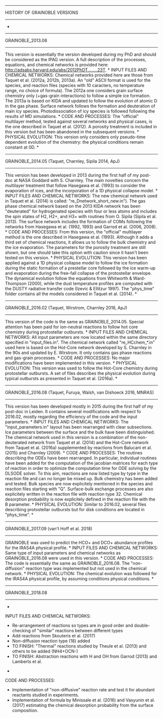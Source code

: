 *******************************************************************
HISTORY OF GRAINOBLE VERSIONS 
*******************************************************************
*
*******************************************************************
GRAINOBLE_2013.06
*******************************************************************
This version is essentially the version developed during my PhD and 
should be considered as the IPAG version. 
A full description of the processes, equations, and chemical 
networks is provided here: 
http://adsabs.harvard.edu/abs/2012PhDT........23T. 
*
INPUT FILES AND CHEMICAL NETWORKS:
Chemical networks provided here are those from Taquet et al. 
(2012a, 2012b, 2013a). An "old" ASCII format is used for the 
species, and reaction files (species with 10 caracters, no 
temperature range, no choice of formula).
The 2012a one considers grain surface chemistry only (+gas-grain 
interactions) to follow a simple ice formation. 
The 2013a is based on KIDA and updated to follow the evolution of 
atomic D in the gas phase. Surface network follows the formation 
and deuteration of main icy species.
Photodissociation of icy species is followed following the results 
of MD simulations.
*
CODE AND PROCESSES:
The "official" multilayer method, tested against several networks 
and physical cases, is the one described in Taquet et al. (2012).
A porosity treatment is included in this version but has been 
abandoned in the subsequent versions. 
*
PHYSICAL EVOLUTION:
This version only considers only pseudo-time dependent evolution of
the chemistry: the physical conditions remain constant at 0D. 
*
*******************************************************************
GRAINOBLE_2014.05 (Taquet, Charnley, Sipila 2014, ApJ)
*******************************************************************
This version has been developed in 2013 during the first half of my 
post-doc at NASA Goddard with S. Charnley. The main novelties 
concern the multilayer treatment that follow Hasegawa et al. (1993) 
to consider the evaporation of ices, and the incorporation of a 1D 
physical collapse model. 
*
INPUT FILES AND CHEMICAL NETWORKS:
The new chemical network used in Taquet et al. (2014) is called: 
"re_Dnetwork_short_new.in"). 
The gas phase chemical network based on the 2013 KIDA network has 
been "deuterated" for hydrogenated species with four or less atoms 
and includes the spin states of H2, H2+, and H3+ with routines from 
O. Sipila (Sipila et al. 2013).
The surface network includes the formation of COMs following the 
networks from Hasegawa et al. (1992, 1993) and Garrod et al. (2006, 
2008).
*
CODE AND PROCESSES:
From this version, the "official" multilayer method is the one 
described in Hasegawa et al. (1993). Although it adds a third set 
of chemical reactions, it allows us to follow the bulk chemistry 
and the ice evaporation. 
The parameters for the porosity treatment are still shown, but
one should take this option with caution since it hasn't been 
tested on this version. 
*
PHYSICAL EVOLUTION:
This version has been applied against a 1D physical collapse model 
to follow the ice formation during the static formation of a 
prestellar core followed by the ice warm-up and evaporation during 
the free-fall collapse of the protostellar envelope. The dynamical 
evolution follow the equations from Whitworth & Ward-Thompson 
(2000), while the dust temperature profiles are computed with the 
DUSTY radiative transfer code (Izevic & Ellitzur 1997).
The "phys_time" folder contains all the models considered in 
Taquet et al. (2014).
*
*******************************************************************
GRAINOBLE_2016.02 (Taquet, Wirstrom, Charnley 2016, ApJ)
*******************************************************************
This version of the code is the same as GRAINOBLE_2014.05. Special 
attention has been paid for ion-neutral reactions to follow hot core
chemistry during protostellar outbursts. 
*
INPUT FILES AND CHEMICAL NETWORKS:
All input parameters are now located within the same directory 
specified in "input_files.in". 
The chemical network called "re_HCchem_*.in" used here is based on 
the Hot-Core network developed by S. Charnley in the 90s and updated 
by E. Wirstrom. It only contains gas phase reactions and gas-grain 
processes.
* 
CODE AND PROCESSES:
No major modifications have been implemented in this version.
*
PHYSICAL EVOLUTION:
This version was used to follow the Hot-Core chemistry during 
protostellar outbursts. A set of files describes the physical 
evolution during typical outbursts as presented in Taquet et al. 
(2016a). 
*
*******************************************************************
GRAINOBLE_2016.08 (Taquet, Furuya, Walsh, van Dishoeck 2016, MNRAS)
*******************************************************************
This version has been developed mostly in 2015 during the first 
half of my post-doc in Leiden. It contains several modifications 
with respect fo 2016.02, mostly regarding the efficiency of the 
code and the input parameters. 
*
INPUT FILES AND CHEMICAL NETWORKS:
The "input_parameters.in" layout has been rearranged with clear 
subsections. Ice parameters between the surface and the bulk have 
been distinguished. 
The chemical network used in this version is a combination of the 
non-deuterated network from Taquet et al. (2014) and the Hot-Core 
network from Taquet et al. (2016a) supplemented by reactions from 
Balucani et al. (2015) and Charnley (2009). 
* 
CODE AND PROCESSES:
The routines describing the ODEs have been rearranged. In particular, 
individual routines have been added for the computation of the 
jacobian matrices for each type of reaction in order to optimize 
the computation time for ODE solving by the DLSODE solver. To this 
aim, reactions are now listed type by type in the reaction file and 
can no longer be mixed up. 
Bulk chemistry has been added and tested. Bulk species are now 
explicitely mentioned in the species and reaction files starting 
with "Q". Surface-bulk exchange processes are also explicitely 
written in the reaction file with reaction type 32. 
Chemical desorption probability is now explicitely defined in 
the reaction file with the B parameter. 
*
PHYSICAL EVOLUTION:
Similar to 2016.02, several files describing protostellar outbursts 
but for disk conditions are located in "phys_time".
*
*******************************************************************
GRAINOBLE_2017.09 (van't Hoff et al. 2018)
*******************************************************************
GRAINOBLE was used to predict the HCO+ and DCO+ abundance profiles 
for the IRAS4A physical profile. 
*
INPUT FILES AND CHEMICAL NETWORKS:
Same type of input parameters and chemical networks as 
GRAINOBLE_2016.08 were used in this version.
* 
CODE AND PROCESSES:
The code is essentially the same as GRAINOBLE_2016.08. The 
"non-diffusion" reaction type was implemented but not used in the 
chemical network.
*
PHYSICAL EVOLUTION:
The chemical evolution was followed for the IRAS4A physical profile, 
by assuming conditions physical conditions.
*
*******************************************************************
GRAINOBLE_2018.08 
*******************************************************************
*
INPUT FILES AND CHEMICAL NETWORKS:
- Re-arrangement of reactions so types are in good order and 
double-checking of "similar" reactions between different types
- Add reactions from Skouteris et al. (2017)
- Non-diffusion reaction type (18) added
- TO FINISH: "Thermal" reactions studied by Theule et al. (2013) and
others to be added (NH4+OCN-)
- TO FINISH: Abstraction reactions with H and OH from Garrod (2013) 
and Lamberts et al.
* 
CODE AND PROCESSES:
- Implementation of "non-diffusive" reaction rate and test it for 
abundant reactants studied in experiments.
- Implementation of formula by Minissale et al. (2016) and Vasyunin 
et al. (2017) estimating the chemical desorption probability from 
the surface composition.
